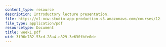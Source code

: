 ```yaml
---
content_type: resource
description: Introductory lecture presentation.
file: https://ol-ocw-studio-app-production.s3.amazonaws.com/courses/12-163-surface-processes-and-landscape-evolution-fall-2004/3f96e78253cd28a4c8293e630fbfe0de_week1.pdf
file_type: application/pdf
resourcetype: Document
title: week1.pdf
uid: 3f96e782-53cd-28a4-c829-3e630fbfe0de
---
```

